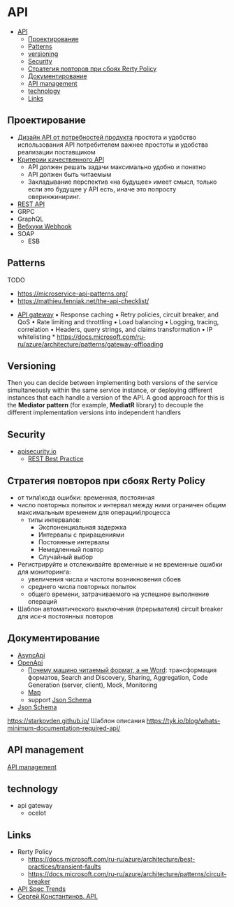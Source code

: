 # API

- [API](#api)
  - [Проектирование](#проектирование)
  - [Patterns](#patterns)
  - [versioning](#versioning)
  - [Security](#security)
  - [Стратегия повторов при сбоях Rerty Policy](#стратегия-повторов-при-сбоях-rerty-policy)
  - [Документирование](#документирование)
  - [API management](#api-management)
  - [technology](#technology)
  - [Links](#links)

## Проектирование

* [Дизайн API от потребностей продукта](http://agilemindset.ru/%d0%b0%d1%80%d1%85%d0%b8%d1%82%d0%b5%d0%ba%d1%82%d1%83%d1%80%d0%b0/)
простота и удобство использования API потребителем важнее простоты и удобства реализации поставщиком
* [Критерии качественного API](https://twirl.github.io/The-API-Book/API.ru.html#chapter-3)
  * API должен решать задачи максимально удобно и понятно
  * API должен быть читаемым
  * Закладывание перспектив «на будущее» имеет смысл, только если это будущее у API есть, иначе это попросту оверинжиниринг.
* [REST API](api.rest.md)
* GRPC
* GraphQL
* [Вебхуки Webhook](https://systems.education/api-realtime)
* SOAP
  * ESB

## Patterns

TODO
- https://microservice-api-patterns.org/
- https://mathieu.fenniak.net/the-api-checklist/

* [API gateway](api.gateway.md)
• Response caching 
• Retry policies, circuit breaker, and QoS 
• Rate limiting and throttling 
• Load balancing 
• Logging, tracing, correlation 
• Headers, query strings, and claims transformation 
• IP whitelisting
      * https://docs.microsoft.com/ru-ru/azure/architecture/patterns/gateway-offloading

## Versioning

Then you can decide between implementing both versions of the service 
simultaneously within the same service instance, or deploying different instances that each handle a 
version of the API. A good approach for this is the **Mediator pattern** (for example, **MediatR** library) to 
decouple the different implementation versions into independent handlers

## Security

* [apisecurity.io](https://apisecurity.io/)
  * [REST Best Practice](https://stackoverflow.blog/2021/10/06/best-practices-for-authentication-and-authorization-for-rest-apis/?utm_campaign=APISecurity%20newsletter&utm_medium=email&_hsmi=204867978&_hsenc=p2ANqtz-94r6UDHzZG48tgtd0Sz6OiZicy6tTBQysQKtk0WzhZXlXrXBucIld80QE3Gll1Le1lxnwNhNqu-pySFps1AsqeR8MQrg&utm_content=204868574&utm_source=hs_email)

## Стратегия повторов при сбоях Rerty Policy

* от типа\кода ошибки: временная, постоянная
* число повторных попыток и интервал между ними ограничен общим максимальным временем для операции\процесса
  * типы интервалов:
    * Экспоненциальная задержка
    * Интервалы с приращениями
    * Постоянные интервалы
    * Немедленный повтор
    * Случайный выбор
* Регистрируйте и отслеживайте временные и не временные ошибки для мониторинга: 
  * увеличения числа и частоты возникновения сбоев
  * среднего числа повторных попыток 
  * общего времени, затрачиваемого на успешное выполнение операций
* Шаблон автоматического выключения (прерывателя) circuit breaker для иск-я постоянных повторов

## Документирование

* [AsyncApi](asyncapi.md)
* [OpenApi](https://github.com/daemon110282/api#openapi)
  * [Почему машино читаемый формат, а не Word](https://www.apimatic.io/blog/2017/04/why-your-api-needs-machine-readable-description-832e805f6855/): трансформация форматов, Search and Discovery, Sharing, Aggregation, Code Generation (server, client), Mock, Monitoring
  * [Map](http://openapi-map.apihandyman.io/)
  * support [Json Schema](jsonschema.md)
* [Json Schema](jsonschema.md)

https://starkovden.github.io/
Шаблон описания 
https://tyk.io/blog/whats-minimum-documentation-required-api/

## API management

[API management](api-managment.md)

## technology

- api gateway
  - ocelot

## Links

* Rerty Policy
  * https://docs.microsoft.com/ru-ru/azure/architecture/best-practices/transient-faults
  * https://docs.microsoft.com/ru-ru/azure/architecture/patterns/circuit-breaker
* [API Spec Trends](https://www.apimatic.io/blog/2022/03/top-api-specification-trends-2019-2022/)
* [Сергей Константинов. API.](https://twirl.github.io/The-API-Book/API.ru.html)
